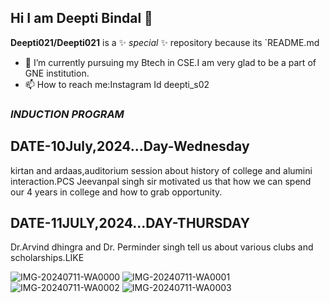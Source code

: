 ## Hi I am Deepti Bindal 👋 
**Deepti021/Deepti021** is a ✨ _special_ ✨ repository because its `README.md
- 🔭 I’m currently pursuing my Btech in CSE.I am very glad to be a part of GNE institution.
- 📫 How to reach me:Instagram Id deepti_s02
### *INDUCTION PROGRAM*                                                           
## DATE-10July,2024...Day-Wednesday
kirtan and ardaas,auditorium session about history of college and alumini interaction.PCS Jeevanpal singh sir motivated us that how we can spend our 4 years in college and how to grab opportunity.
## DATE-11JULY,2024...DAY-THURSDAY
Dr.Arvind dhingra and Dr. Perminder singh tell us about various clubs and scholarships.LIKE

![IMG-20240711-WA0000](https://github.com/user-attachments/assets/e933a3fa-d884-4bb2-b1b4-388a876ff769)
![IMG-20240711-WA0001](https://github.com/user-attachments/assets/cd245d07-2499-48bb-a7c2-05b91af9ff2f)
![IMG-20240711-WA0002](https://github.com/user-attachments/assets/1df5a6db-b998-48b3-b3a2-eeef7f453000)
![IMG-20240711-WA0003](https://github.com/user-attachments/assets/97382985-aa35-49d1-9d5a-ce7cc4fa430e)

